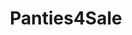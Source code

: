 ---
title: Panties4Sale
crosslinks:
- FetishVerified
- Eliza_cs
- xRussianBeautyx
- usedpanties
- sw33tandslutty
- noellespanties
- alishawhite
- MarieClaire
- purplehailstorm
- Sexsells
- FullOfFantasies
- artemispanties
- CeliaKat
- KikiPawg
- Playful_PhD
- MoonlightKate
- MarinaA19
- sarah_xxx
- ThePantyDrawer
- Missteacherxo
---